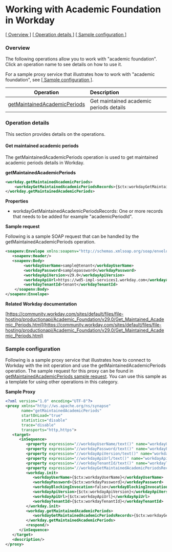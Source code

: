 # Working with Academic Foundation in Workday

[[  Overview ]](#overview)  [[ Operation details ]](#operation-details)  [[  Sample configuration  ]](#sample-configuration)

### Overview 
The following operations allow you to work with "academic foundation". Click an operation name to see details on how to use it.

For a sample proxy service that illustrates how to work with "academic foundation", see [[  Sample configuration  ]](#sample-configuration).

| Operation        | Description |
| ------------- |:-------------|
| [getMaintainedAcademicPeriods](#get-maintained-academic-periods)    | Get maintained academic periods details |

### Operation details
This section provides details on the operations.

#### Get maintained academic periods
The getMaintainedAcademicPeriods operation is used to get maintained academic periods details in Workday.

**getMaintainedAcademicPeriods**
```xml
<workday.getMaintainedAcademicPeriods>
    <workdayGetMaintainedAcademicPeriodsRecords>{$ctx:workdayGetMaintainedAcademicPeriodsRecords}</workdayGetMaintainedAcademicPeriodsRecords>
</workday.getMaintainedAcademicPeriods>
```

**Properties**
* workdayGetMaintainedAcademicPeriodsRecords: One or more records that needs to be added for example "academicPeriodId".

**Sample request**

Following is a sample SOAP request that can be handled by the getMaintainedAcademicPeriods operation.

```xml
<soapenv:Envelope xmlns:soapenv="http://schemas.xmlsoap.org/soap/envelope/">
   <soapenv:Header/>
   <soapenv:Body>
        <workdayUserName>sample@tenant</workdayUserName>
        <workdayPassword>samplepassword</workdayPassword>
        <workdayApiVersion>v29.0</workdayApiVersion>
        <workdayApiUrl>https://wd5-impl-services1.workday.com</workdayApiUrl>
        <workdayTenantId>tenant</workdayTenantId>      
    </soapenv:Body>
</soapenv:Envelope>
```

**Related Workday documentation**

[https://community.workday.com/sites/default/files/file-hosting/productionapi/Academic_Foundation/v29.0/Get_Maintained_Academic_Periods.html](https://community.workday.com/sites/default/files/file-hosting/productionapi/Academic_Foundation/v29.0/Get_Maintained_Academic_Periods.html)

### Sample configuration
Following is a sample proxy service that illustrates how to connect to Workday with the init operation and use the getMaintainedAcademicPeriods operation. The sample request for this proxy can be found in [getMaintainedAcademicPeriods sample request](#request). You can use this sample as a template for using other operations in this category.

**Sample Proxy**
```xml
<?xml version="1.0" encoding="UTF-8"?>
<proxy xmlns="http://ws.apache.org/ns/synapse"
       name="getMaintainedAcademicPeriods"
       startOnLoad="true"
       statistics="disable"
       trace="disable"
       transports="http,https">
   <target>
      <inSequence>
         <property expression="//workdayUserName/text()" name="workdayUserName"/>
         <property expression="//workdayPassword/text()" name="workdayPassword"/>
         <property expression="//workdayApiVersion/text()" name="workdayApiVersion"/>
         <property expression="//workdayApiUrl/text()" name="workdayApiUrl"/>
         <property expression="//workdayTenantId/text()" name="workdayTenantId"/>
         <property expression="//workdayGetMaintainedAcademicPeriodsRecords/*" name="workdayGetMaintainedAcademicPeriodsRecords"/>
         <workday.init>
            <workdayUserName>{$ctx:workdayUserName}</workdayUserName>
            <workdayPassword>{$ctx:workdayPassword}</workdayPassword>
            <workdayBlockingInvocation>false</workdayBlockingInvocation>
            <workdayApiVersion>{$ctx:workdayApiVersion}</workdayApiVersion>
            <workdayApiUrl>{$ctx:workdayApiUrl}</workdayApiUrl>
            <workdayTenantId>{$ctx:workdayTenantId}</workdayTenantId>
         </workday.init>
         <workday.getMaintainedAcademicPeriods>
            <workdayGetMaintainedAcademicPeriodsRecords>{$ctx:workdayGetMaintainedAcademicPeriodsRecords}</workdayGetMaintainedAcademicPeriodsRecords>
         </workday.getMaintainedAcademicPeriods>
         <respond/>
      </inSequence>
   </target>
   <description/>
</proxy>   
```